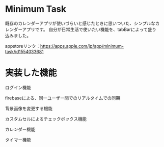 # Minimum Task

既存のカレンダーアプリが使いづらいと感じたときに思いついた、シンプルなカレンダーアプリです。
自分が日常生活で使いたい機能を、tabBarによって盛り込みました。

appstoreリンク：https://apps.apple.com/jp/app/minimum-task/id1554033681

# 実装した機能

ログイン機能

firebaseによる、同一ユーザー間でのリアルタイムでの同期

背景画像を変更する機能

カスタムセルによるチェックボックス機能

カレンダー機能

タイマー機能
